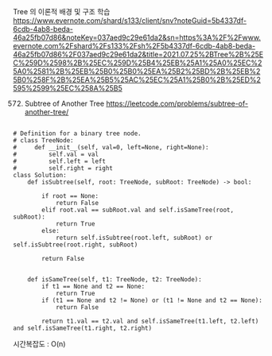 Tree 의 이론적 배경 및 구조 학습
https://www.evernote.com/shard/s133/client/snv?noteGuid=5b4337df-6cdb-4ab8-beda-46a25fb07d86&noteKey=037aed9c29e61da2&sn=https%3A%2F%2Fwww.evernote.com%2Fshard%2Fs133%2Fsh%2F5b4337df-6cdb-4ab8-beda-46a25fb07d86%2F037aed9c29e61da2&title=2021.07.25%2BTree%2B%25EC%259D%2598%2B%25EC%259D%25B4%25EB%25A1%25A0%25EC%25A0%2581%2B%25EB%25B0%25B0%25EA%25B2%25BD%2B%25EB%25B0%258F%2B%25EA%25B5%25AC%25EC%25A1%25B0%2B%25ED%2595%2599%25EC%258A%25B5


572. Subtree of Another Tree
https://leetcode.com/problems/subtree-of-another-tree/

```python3

# Definition for a binary tree node.
# class TreeNode:
#     def __init__(self, val=0, left=None, right=None):
#         self.val = val
#         self.left = left
#         self.right = right
class Solution:
    def isSubtree(self, root: TreeNode, subRoot: TreeNode) -> bool:
        
        if root == None:
            return False
        elif root.val == subRoot.val and self.isSameTree(root, subRoot):
            return True
        else:
            return self.isSubtree(root.left, subRoot) or self.isSubtree(root.right, subRoot)
        
        return False
    
    
    def isSameTree(self, t1: TreeNode, t2: TreeNode):
        if t1 == None and t2 == None:
            return True
        if (t1 == None and t2 != None) or (t1 != None and t2 == None):
            return False
        
        return t1.val == t2.val and self.isSameTree(t1.left, t2.left) and self.isSameTree(t1.right, t2.right)
```

시간복잡도 : O(n)